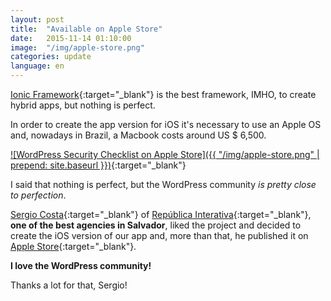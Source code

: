 ```yaml
---
layout: post
title:  "Available on Apple Store"
date:   2015-11-14 01:10:00
image:  "/img/apple-store.png"
categories: update
language: en
---
```


[Ionic Framework](http://ionicframework.com/){:target="_blank"} is the best framework, IMHO, to create hybrid apps, but nothing is perfect.

In order to create the app version for iOS it's necessary to use an Apple OS and, nowadays in Brazil, a Macbook costs around US $ 6,500.

[![WordPress Security Checklist on Apple Store]({{ "/img/apple-store.png" | prepend: site.baseurl }})](https://itunes.apple.com/us/app/security-checklist-for-wordpress/id1035454332?ls=1&mt=8){:target="_blank"}

I said that nothing is perfect, but the WordPress community *is pretty close to perfection*.  

[Sergio Costa](https://www.facebook.com/sergio.costa.5815){:target="_blank"} of [República Interativa](http://republicainterativa.com.br/){:target="_blank"}, **one of the best agencies in Salvador**, liked the project and decided to create the iOS version of our app and, more than that, he published it on [Apple Store](https://itunes.apple.com/us/app/security-checklist-for-wordpress/id1035454332?ls=1&mt=8){:target="_blank"}.

**I love the WordPress community!**

Thanks a lot for that, Sergio!
